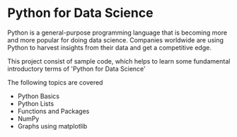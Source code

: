 # Python for Data Science

Python is a general-purpose programming language that is becoming more and more popular for doing data science. Companies worldwide are using Python to harvest insights from their data and get a competitive edge. 

This project consist of sample code, which helps to learn some fundamental introductory terms of 'Python for Data Science'

The following topics are covered

- Python Basics
- Python Lists
- Functions and Packages
- NumPy
- Graphs using matplotlib
